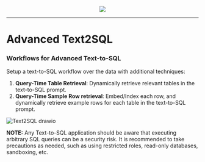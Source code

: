 <p align="center">
  <a href="https://skillicons.dev">
    <img src="https://skillicons.dev/icons?i=python,sqlite" />
  </a>
</p>

---

# Advanced Text2SQL

### Workflows for Advanced Text-to-SQL

Setup a text-to-SQL workflow over the data with additional techniques:

1. **Query-Time Table Retrieval**: Dynamically retrieve relevant tables in the text-to-SQL prompt.
2. **Query-Time Sample Row retrieval**: Embed/Index each row, and dynamically retrieve example rows for each table in the text-to-SQL prompt.

![Text2SQL drawio](https://github.com/user-attachments/assets/2fb868a0-212b-441c-81e4-a550fafdf9fc)


**NOTE:** Any Text-to-SQL application should be aware that executing 
arbitrary SQL queries can be a security risk. It is recommended to
take precautions as needed, such as using restricted roles, read-only
databases, sandboxing, etc.
